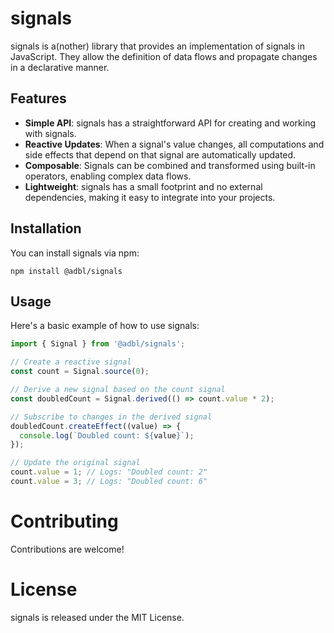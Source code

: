 # signals

signals is a(nother) library that provides an implementation of signals in JavaScript. They allow the definition of data flows and propagate changes in a declarative manner.

## Features

- **Simple API**: signals has a straightforward API for creating and working with signals.
- **Reactive Updates**: When a signal's value changes, all computations and side effects that depend on that signal are automatically updated.
- **Composable**: Signals can be combined and transformed using built-in operators, enabling complex data flows.
- **Lightweight**: signals has a small footprint and no external dependencies, making it easy to integrate into your projects.

## Installation

You can install signals via npm:

```shell
npm install @adbl/signals
```

## Usage

Here's a basic example of how to use signals:

```js
import { Signal } from '@adbl/signals';

// Create a reactive signal
const count = Signal.source(0);

// Derive a new signal based on the count signal
const doubledCount = Signal.derived(() => count.value * 2);

// Subscribe to changes in the derived signal
doubledCount.createEffect((value) => {
  console.log(`Doubled count: ${value}`);
});

// Update the original signal
count.value = 1; // Logs: "Doubled count: 2"
count.value = 3; // Logs: "Doubled count: 6"
```

# Contributing

Contributions are welcome!

# License

signals is released under the MIT License.
